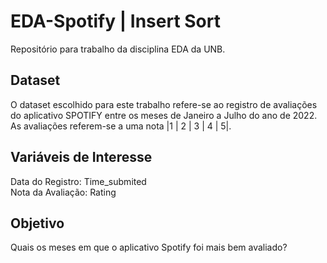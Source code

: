 # EDA-Spotify | Insert Sort
Repositório para trabalho da disciplina EDA da UNB. 

## Dataset
O dataset escolhido para este trabalho refere-se ao registro de avaliações do aplicativo SPOTIFY entre
os meses de Janeiro a Julho do ano de 2022. As avaliações referem-se a uma nota |1 | 2 | 3 | 4 | 5|.

## Variáveis de Interesse
Data do Registro: Time_submited <br/>
Nota da Avaliação: Rating 

## Objetivo
Quais os meses em que o aplicativo Spotify foi mais bem avaliado?
